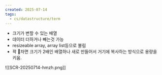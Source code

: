 ```yaml
---
created: 2025-07-14
tags:
  - cs/datastructure/term
---
```

- 크기가 변할 수 있는 배열
- 데이터 더하거나 빼는것 가능
- resizeable array, array list등으로 불림
- 꽉 차면 크기가 2배인 배열하나 새로 만들어서 거기에 복사하는 방식으로 용량을 키움.

![[SCR-20250714-hmzh.png]]

